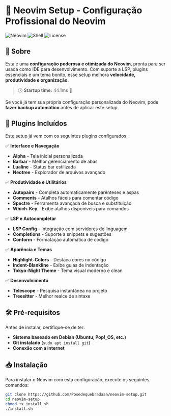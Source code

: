 # 🚀 Neovim Setup - Configuração Profissional do Neovim 

![Neovim](https://img.shields.io/badge/Neovim-Setup-blue?style=for-the-badge&logo=neovim)
![Shell](https://img.shields.io/badge/Shell-Bash-green?style=for-the-badge&logo=gnu-bash)
![License](https://img.shields.io/github/license/Posedequebradaaa/neovim-setup?style=for-the-badge)

## 📌 Sobre
Esta é uma **configuração poderosa e otimizada do Neovim**, pronta para ser usada como IDE para desenvolvimento. Com suporte a LSP, plugins essenciais e um tema bonito, esse setup melhora **velocidade, produtividade e organização**.

> 🕒 **Startup time:** 44.1ms 🚀

Se você já tem sua própria configuração personalizada do Neovim, pode **fazer backup automático** antes de aplicar este setup. 

## 🎯 **Plugins Incluídos**
Este setup já vem com os seguintes plugins configurados:

✅ **Interface e Navegação**  
- **Alpha** - Tela inicial personalizada  
- **Barbar** - Melhor gerenciamento de abas  
- **Lualine** - Status bar estilizada  
- **Neotree** - Explorador de arquivos avançado  

✅ **Produtividade e Utilitários**  
- **Autopairs** - Completa automaticamente parênteses e aspas  
- **Comments** - Atalhos fáceis para comentar código  
- **Spectre** - Ferramenta avançada de busca e substituição  
- **Which-Key** - Exibe atalhos disponíveis para comandos  

✅ **LSP e Autocompletar**  
- **LSP Config** - Integração com servidores de linguagem  
- **Completions** - Suporte a snippets e sugestões  
- **Conform** - Formatação automática de código  

✅ **Aparência e Temas**  
- **Highlight-Colors** - Destaca cores no código  
- **Indent-Blankline** - Exibe guias de indentação  
- **Tokyo-Night Theme** - Tema visual moderno e clean  

✅ **Desenvolvimento**  
- **Telescope** - Pesquisa instantânea no projeto  
- **Treesitter** - Melhor realce de sintaxe  

## 🛠️ **Pré-requisitos**
Antes de instalar, certifique-se de ter:
- **Sistema baseado em Debian (Ubuntu, Pop!_OS, etc.)**
- **Git instalado** (`sudo apt install git`)
- **Conexão com a internet**

## 📥 **Instalação**
Para instalar o Neovim com esta configuração, execute os seguintes comandos:

```bash
git clone https://github.com/Posedequebradaaa/neovim-setup.git
cd neovim-setup
chmod +x install.sh
./install.sh
